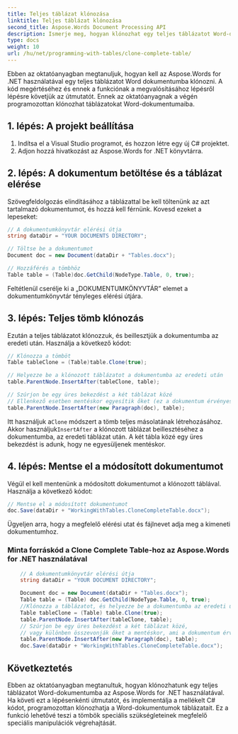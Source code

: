 ```yaml
---
title: Teljes táblázat klónozása
linktitle: Teljes táblázat klónozása
second_title: Aspose.Words Document Processing API
description: Ismerje meg, hogyan klónozhat egy teljes táblázatot Word-dokumentumba az Aspose.Words for .NET segítségével.
type: docs
weight: 10
url: /hu/net/programming-with-tables/clone-complete-table/
---
```


Ebben az oktatóanyagban megtanuljuk, hogyan kell az Aspose.Words for .NET használatával egy teljes táblázatot Word dokumentumba klónozni. A kód megértéséhez és ennek a funkciónak a megvalósításához lépésről lépésre követjük az útmutatót. Ennek az oktatóanyagnak a végén programozottan klónozhat táblázatokat Word-dokumentumaiba.

## 1. lépés: A projekt beállítása
1. Indítsa el a Visual Studio programot, és hozzon létre egy új C# projektet.
2. Adjon hozzá hivatkozást az Aspose.Words for .NET könyvtárra.

## 2. lépés: A dokumentum betöltése és a táblázat elérése
Szövegfeldolgozás elindításához a táblázattal be kell töltenünk az azt tartalmazó dokumentumot, és hozzá kell férnünk. Kovesd ezeket a lepeseket:

```csharp
// A dokumentumkönyvtár elérési útja
string dataDir = "YOUR DOCUMENTS DIRECTORY";

// Töltse be a dokumentumot
Document doc = new Document(dataDir + "Tables.docx");

// Hozzáférés a tömbhöz
Table table = (Table)doc.GetChild(NodeType.Table, 0, true);
```

Feltétlenül cserélje ki a „DOKUMENTUMKÖNYVTÁR” elemet a dokumentumkönyvtár tényleges elérési útjára.

## 3. lépés: Teljes tömb klónozás
Ezután a teljes táblázatot klónozzuk, és beillesztjük a dokumentumba az eredeti után. Használja a következő kódot:

```csharp
// Klónozza a tömböt
Table tableClone = (Table)table.Clone(true);

// Helyezze be a klónozott táblázatot a dokumentumba az eredeti után
table.ParentNode.InsertAfter(tableClone, table);

// Szúrjon be egy üres bekezdést a két táblázat közé
// Ellenkező esetben mentéskor egyesítik őket (ez a dokumentum érvényesítéséből adódik)
table.ParentNode.InsertAfter(new Paragraph(doc), table);
```

 Itt használjuk a`Clone` módszert a tömb teljes másolatának létrehozásához. Akkor használjuk`InsertAfter` a klónozott táblázat beillesztéséhez a dokumentumba, az eredeti táblázat után. A két tábla közé egy üres bekezdést is adunk, hogy ne egyesüljenek mentéskor.

## 4. lépés: Mentse el a módosított dokumentumot
Végül el kell mentenünk a módosított dokumentumot a klónozott táblával. Használja a következő kódot:

```csharp
// Mentse el a módosított dokumentumot
doc.Save(dataDir + "WorkingWithTables.CloneCompleteTable.docx");
```

Ügyeljen arra, hogy a megfelelő elérési utat és fájlnevet adja meg a kimeneti dokumentumhoz.
  
### Minta forráskód a Clone Complete Table-hoz az Aspose.Words for .NET használatával 

```csharp
	// A dokumentumkönyvtár elérési útja
	string dataDir = "YOUR DOCUMENT DIRECTORY";

	Document doc = new Document(dataDir + "Tables.docx");
	Table table = (Table) doc.GetChild(NodeType.Table, 0, true);
	//Klónozza a táblázatot, és helyezze be a dokumentumba az eredeti után.
	Table tableClone = (Table) table.Clone(true);
	table.ParentNode.InsertAfter(tableClone, table);
	// Szúrjon be egy üres bekezdést a két táblázat közé,
	// vagy különben összevonják őket a mentéskor, ami a dokumentum érvényesítésével kapcsolatos.
	table.ParentNode.InsertAfter(new Paragraph(doc), table);
	doc.Save(dataDir + "WorkingWithTables.CloneCompleteTable.docx");
```

## Következtetés
Ebben az oktatóanyagban megtanultuk, hogyan klónozhatunk egy teljes táblázatot Word-dokumentumba az Aspose.Words for .NET használatával. Ha követi ezt a lépésenkénti útmutatót, és implementálja a mellékelt C# kódot, programozottan klónozhatja a Word-dokumentumok táblázatait. Ez a funkció lehetővé teszi a tömbök speciális szükségleteinek megfelelő speciális manipulációk végrehajtását.